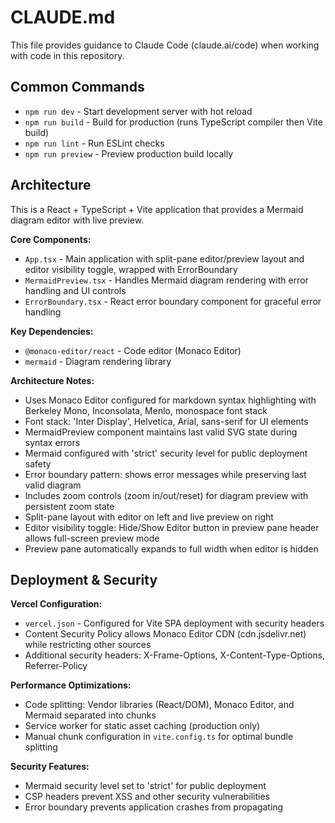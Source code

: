 # CLAUDE.md

This file provides guidance to Claude Code (claude.ai/code) when working with code in this repository.

## Common Commands

- `npm run dev` - Start development server with hot reload
- `npm run build` - Build for production (runs TypeScript compiler then Vite build)
- `npm run lint` - Run ESLint checks
- `npm run preview` - Preview production build locally

## Architecture

This is a React + TypeScript + Vite application that provides a Mermaid diagram editor with live preview.

**Core Components:**
- `App.tsx` - Main application with split-pane editor/preview layout and editor visibility toggle, wrapped with ErrorBoundary
- `MermaidPreview.tsx` - Handles Mermaid diagram rendering with error handling and UI controls
- `ErrorBoundary.tsx` - React error boundary component for graceful error handling

**Key Dependencies:**
- `@monaco-editor/react` - Code editor (Monaco Editor)
- `mermaid` - Diagram rendering library

**Architecture Notes:**
- Uses Monaco Editor configured for markdown syntax highlighting with Berkeley Mono, Inconsolata, Menlo, monospace font stack
- Font stack: 'Inter Display', Helvetica, Arial, sans-serif for UI elements
- MermaidPreview component maintains last valid SVG state during syntax errors
- Mermaid configured with 'strict' security level for public deployment safety
- Error boundary pattern: shows error messages while preserving last valid diagram
- Includes zoom controls (zoom in/out/reset) for diagram preview with persistent zoom state
- Split-pane layout with editor on left and live preview on right
- Editor visibility toggle: Hide/Show Editor button in preview pane header allows full-screen preview mode
- Preview pane automatically expands to full width when editor is hidden

## Deployment & Security

**Vercel Configuration:**
- `vercel.json` - Configured for Vite SPA deployment with security headers
- Content Security Policy allows Monaco Editor CDN (cdn.jsdelivr.net) while restricting other sources
- Additional security headers: X-Frame-Options, X-Content-Type-Options, Referrer-Policy

**Performance Optimizations:**
- Code splitting: Vendor libraries (React/DOM), Monaco Editor, and Mermaid separated into chunks
- Service worker for static asset caching (production only)
- Manual chunk configuration in `vite.config.ts` for optimal bundle splitting

**Security Features:**
- Mermaid security level set to 'strict' for public deployment
- CSP headers prevent XSS and other security vulnerabilities
- Error boundary prevents application crashes from propagating